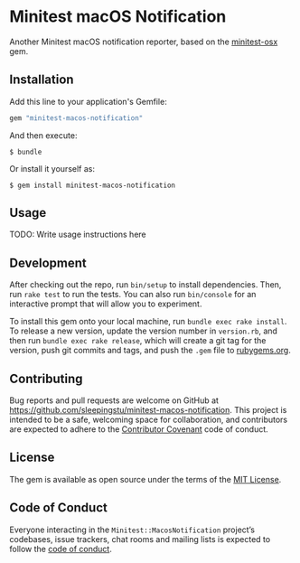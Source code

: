 # Minitest macOS Notification

Another Minitest macOS notification reporter, based on the [minitest-osx](https://github.com/tombell/minitest-osx) gem.

## Installation

Add this line to your application's Gemfile:

```ruby
gem "minitest-macos-notification"
```

And then execute:

    $ bundle

Or install it yourself as:

    $ gem install minitest-macos-notification

## Usage

TODO: Write usage instructions here

## Development

After checking out the repo, run `bin/setup` to install dependencies. Then, run `rake test` to run the tests. You can also run `bin/console` for an interactive prompt that will allow you to experiment.

To install this gem onto your local machine, run `bundle exec rake install`. To release a new version, update the version number in `version.rb`, and then run `bundle exec rake release`, which will create a git tag for the version, push git commits and tags, and push the `.gem` file to [rubygems.org](https://rubygems.org).

## Contributing

Bug reports and pull requests are welcome on GitHub at https://github.com/sleepingstu/minitest-macos-notification. This project is intended to be a safe, welcoming space for collaboration, and contributors are expected to adhere to the [Contributor Covenant](http://contributor-covenant.org) code of conduct.

## License

The gem is available as open source under the terms of the [MIT License](https://opensource.org/licenses/MIT).

## Code of Conduct

Everyone interacting in the `Minitest::MacosNotification` project’s codebases, issue trackers, chat rooms and mailing lists is expected to follow the [code of conduct](https://github.com/sleepingstu/minitest-macos-notification/blob/master/CODE_OF_CONDUCT.md).
